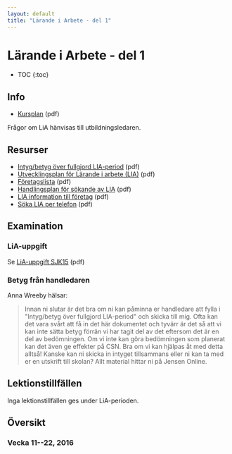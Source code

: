 ```yaml
---
layout: default
title: "Lärande i Arbete - del 1"
---
```



Lärande i Arbete - del 1 
=========================================

* TOC
{:toc}

Info
----

* [Kursplan](kursplan.pdf) (pdf)

Frågor om LiA hänvisas till utbildningsledaren.

Resurser
--------

* [Intyg/betyg över fullgjord LIA-period](intyg.pdf) (pdf)
* [Utvecklingsplan för Lärande i arbete (LIA)](utvecklingsplan.pdf) (pdf)
* [Företagslista](foretagslista.pdf) (pdf)
* [Handlingsplan för sökande av LIA](handlingsplan.pdf) (pdf)
* [LIA information till företag](information-till-foretag.pdf) (pdf)
* [Söka LIA per telefon](telefon.pdf) (pdf)


Examination
-----------

### LiA-uppgift

Se [LiA-uppgift SJK15](lia1-uppgift-sjk15.pdf) (pdf)

### Betyg från handledaren

Anna Wreeby hälsar:

> Innan ni slutar är det bra om ni kan påminna er handledare att fylla i "Intyg/betyg över fullgjord LIA-period" och skicka till mig. Ofta kan det vara svårt att få in det här dokumentet och tyvärr är det så att vi kan inte sätta betyg förrän vi har tagit del av det eftersom det är en del av bedömningen. Om vi inte kan göra bedömningen som planerat kan det även ge effekter på CSN. Bra om vi kan hjälpas åt med detta alltså! Kanske kan ni skicka in intyget tillsammans eller ni kan ta med er en utskrift till skolan? Allt material hittar ni på Jensen Online.
>
> 


Lektionstillfällen
-------------------

Inga lektionstillfällen ges under LiA-perioden.

Översikt
--------

### Vecka 11--22, 2016

